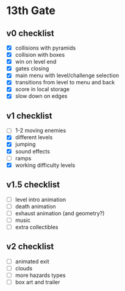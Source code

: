# 13th Gate


## v0 checklist
- [x] collisions with pyramids    
- [x] collision with boxes    
- [x] win on level end    
- [x] gates closing   
- [x] main menu with level/challenge selection    
- [x] transitions from level to menu and back 
- [x] score in local storage  
- [x] slow down on edges  

## v1 checklist
- [ ] 1-2 moving enemies  
- [X] different levels    
- [X] jumping     
- [X] sound effects   
- [ ] ramps   
- [X] working difficulty levels

## v1.5 checklist
- [ ] level intro animation   
- [ ] death animation     
- [ ] exhaust animation (and geometry?)   
- [ ] music   
- [ ] extra collectibles

## v2 checklist
- [ ] animated exit   
- [ ] clouds  
- [ ] more hazards types  
- [ ] box art and trailer